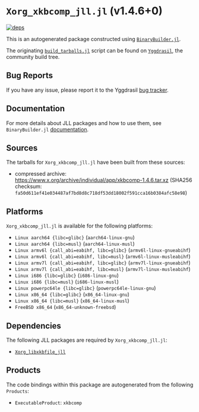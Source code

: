 # `Xorg_xkbcomp_jll.jl` (v1.4.6+0)

[![deps](https://juliahub.com/docs/Xorg_xkbcomp_jll/deps.svg)](https://juliahub.com/ui/Packages/Xorg_xkbcomp_jll/lfGsl?page=2)

This is an autogenerated package constructed using [`BinaryBuilder.jl`](https://github.com/JuliaPackaging/BinaryBuilder.jl).

The originating [`build_tarballs.jl`](https://github.com/JuliaPackaging/Yggdrasil/blob/89cb0ec3f76bc11916eb915f4c4d070c8173f9c4/X/Xorg_xkbcomp/build_tarballs.jl) script can be found on [`Yggdrasil`](https://github.com/JuliaPackaging/Yggdrasil/), the community build tree.

## Bug Reports

If you have any issue, please report it to the Yggdrasil [bug tracker](https://github.com/JuliaPackaging/Yggdrasil/issues).

## Documentation

For more details about JLL packages and how to use them, see `BinaryBuilder.jl` [documentation](https://docs.binarybuilder.org/stable/jll/).

## Sources

The tarballs for `Xorg_xkbcomp_jll.jl` have been built from these sources:

* compressed archive: https://www.x.org/archive/individual/app/xkbcomp-1.4.6.tar.xz (SHA256 checksum: `fa50d611ef41e034487af7bd8d8c718df53dd18002f591cca16b0384afc58e98`)

## Platforms

`Xorg_xkbcomp_jll.jl` is available for the following platforms:

* `Linux aarch64 {libc=glibc}` (`aarch64-linux-gnu`)
* `Linux aarch64 {libc=musl}` (`aarch64-linux-musl`)
* `Linux armv6l {call_abi=eabihf, libc=glibc}` (`armv6l-linux-gnueabihf`)
* `Linux armv6l {call_abi=eabihf, libc=musl}` (`armv6l-linux-musleabihf`)
* `Linux armv7l {call_abi=eabihf, libc=glibc}` (`armv7l-linux-gnueabihf`)
* `Linux armv7l {call_abi=eabihf, libc=musl}` (`armv7l-linux-musleabihf`)
* `Linux i686 {libc=glibc}` (`i686-linux-gnu`)
* `Linux i686 {libc=musl}` (`i686-linux-musl`)
* `Linux powerpc64le {libc=glibc}` (`powerpc64le-linux-gnu`)
* `Linux x86_64 {libc=glibc}` (`x86_64-linux-gnu`)
* `Linux x86_64 {libc=musl}` (`x86_64-linux-musl`)
* `FreeBSD x86_64` (`x86_64-unknown-freebsd`)

## Dependencies

The following JLL packages are required by `Xorg_xkbcomp_jll.jl`:

* [`Xorg_libxkbfile_jll`](https://github.com/JuliaBinaryWrappers/Xorg_libxkbfile_jll.jl)

## Products

The code bindings within this package are autogenerated from the following `Products`:

* `ExecutableProduct`: `xkbcomp`
